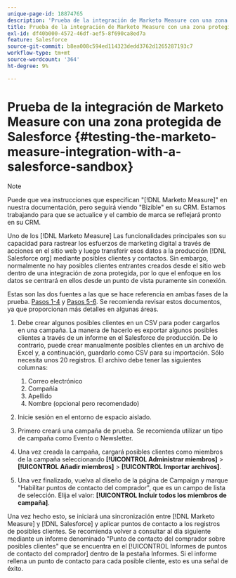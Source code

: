 ```yaml
---
unique-page-id: 18874765
description: 'Prueba de la integración de Marketo Measure con una zona protegida de Salesforce: [!DNL Marketo Measure] - Documentación del producto'
title: Prueba de la integración de Marketo Measure con una zona protegida de Salesforce
exl-id: df40b000-4572-46df-aef5-8f690ca8ed7a
feature: Salesforce
source-git-commit: b8ea008c594ed114323dedd3762d1265287193c7
workflow-type: tm+mt
source-wordcount: '364'
ht-degree: 9%

---
```


# Prueba de la integración de Marketo Measure con una zona protegida de Salesforce {#testing-the-marketo-measure-integration-with-a-salesforce-sandbox}

>[!NOTE]
>
>Puede que vea instrucciones que especifican &quot;[!DNL Marketo Measure]&quot; en nuestra documentación, pero seguirá viendo &quot;Bizible&quot; en su CRM. Estamos trabajando para que se actualice y el cambio de marca se reflejará pronto en su CRM.

Uno de los [!DNL Marketo Measure] Las funcionalidades principales son su capacidad para rastrear los esfuerzos de marketing digital a través de acciones en el sitio web y luego transferir esos datos a la producción [!DNL Salesforce org] mediante posibles clientes y contactos. Sin embargo, normalmente no hay posibles clientes entrantes creados desde el sitio web dentro de una integración de zona protegida, por lo que el enfoque en los datos se centrará en ellos desde un punto de vista puramente sin conexión.

Estas son las dos fuentes a las que se hace referencia en ambas fases de la prueba. [Pasos 1-4](https://help.salesforce.com/apex/HTViewHelpDoc?id=lead_import_wizard.htm&amp;language=en_US) y [Pasos 5-6](/help/channel-tracking-and-setup/offline-channels/legacy-processes/syncing-offline-campaigns.md). Se recomienda revisar estos documentos, ya que proporcionan más detalles en algunas áreas.

1. Debe crear algunos posibles clientes en un CSV para poder cargarlos en una campaña. La manera de hacerlo es exportar algunos posibles clientes a través de un informe en el Salesforce de producción. De lo contrario, puede crear manualmente posibles clientes en un archivo de Excel y, a continuación, guardarlo como CSV para su importación. Sólo necesita unos 20 registros. El archivo debe tener las siguientes columnas:

   1. Correo electrónico
   1. Compañía
   1. Apellido
   1. Nombre (opcional pero recomendado)

1. Inicie sesión en el entorno de espacio aislado.
1. Primero creará una campaña de prueba. Se recomienda utilizar un tipo de campaña como Evento o Newsletter.
1. Una vez creada la campaña, cargará posibles clientes como miembros de la campaña seleccionando **[!UICONTROL Administrar miembros]** > **[!UICONTROL Añadir miembros]** > **[!UICONTROL Importar archivos]**.
1. Una vez finalizado, vuelva al diseño de la página de Campaign y marque &quot;Habilitar puntos de contacto del comprador&quot;, que es un campo de lista de selección. Elija el valor: **[!UICONTROL Incluir todos los miembros de campaña]**.

Una vez hecho esto, se iniciará una sincronización entre [!DNL Marketo Measure] y [!DNL Salesforce] y aplicar puntos de contacto a los registros de posibles clientes. Se recomienda volver a consultar al día siguiente mediante un informe denominado &quot;Punto de contacto del comprador sobre posibles clientes&quot; que se encuentra en el [!UICONTROL Informes de puntos de contacto del comprador] dentro de la pestaña Informes. Si el informe rellena un punto de contacto para cada posible cliente, esto es una señal de éxito.
